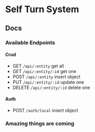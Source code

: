 # Self Turn System

## Docs

### Available Endpoints

#### Crud

- GET `/api/:entity` get all
- GET `/api/:entity/:id` get one
- POST `/api/:entity` insert object
- PUT `/api/:entity/:id` update one
- DELETE `/api/:entity/:id` delete one

#### Auth

- POST `/auth/local` insert object

### Amazing things are coming
